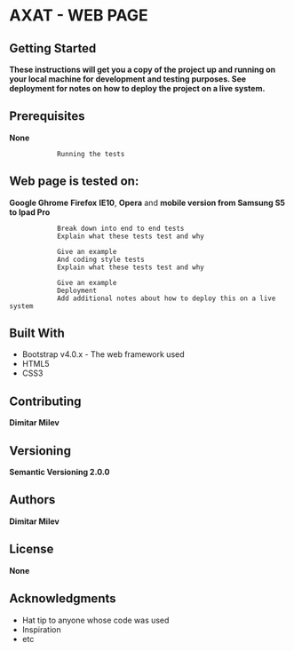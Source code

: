 # AXAT - WEB PAGE     
                
                
                
               
                
 ## Getting Started
   **These instructions will get you a copy of the project up and running on your local machine for development and testing purposes. See deployment for notes on how to deploy the project on a live system.**
                
                
   ## Prerequisites
   **None**
                
                Running the tests
   ## Web page is tested on: 
   **Google Ghrome**
   **Firefox**
   **IE10**,
   **Opera**
   and **mobile version from Samsung S5 to Ipad Pro**
                
                Break down into end to end tests
                Explain what these tests test and why

                Give an example
                And coding style tests
                Explain what these tests test and why
                
                Give an example
                Deployment
                Add additional notes about how to deploy this on a live system
   ## Built With
   - Bootstrap v4.0.x - The web framework used
   - HTML5
   - CSS3
                
   ## Contributing
   **Dimitar Milev**
                
   ## Versioning
   **Semantic Versioning 2.0.0**
                
   ## Authors
   **Dimitar Milev**
                
                
   ## License
   **None**

   ## Acknowledgments
   - Hat tip to anyone whose code was used
   - Inspiration
   - etc